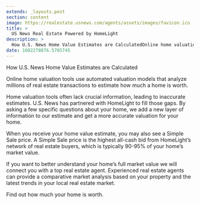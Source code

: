 ```yaml
--- 
extends: _layouts.post 
section: content 
image: https://realestate.usnews.com/agents/assets/images/favicon.ico 
title: > 
  US News Real Estate Powered by HomeLight 
description: > 
  How U.S. News Home Value Estimates are CalculatedOnline home valuation tools use automated valuation models that analyze millions of real estate transactions to estimate how much a home is worth.When you receive your home value estimate, you may also see a Simple Sale price.A Simple Sale price is the highest all-cash bid from HomeLight’s network of real estate buyers, which is typically 90-95% of your home’s market value.If you want to better understand your home’s full market value we will connect you with a top real estate agent.Experienced real estate agents can provide a comparative market analysis based on your property and the latest trends in your local real estate market. 
date: 1602278876.5705745 
--- 
```

How U.S. News Home Value Estimates are Calculated

Online home valuation tools use automated valuation models that analyze millions of real estate transactions to estimate how much a home is worth.

Home valuation tools often lack crucial information, leading to inaccurate estimates. U.S. News has partnered with HomeLight to fill those gaps. By asking a few specific questions about your home, we add a new layer of information to our estimate and get a more accurate valuation for your home.

When you receive your home value estimate, you may also see a Simple Sale price. A Simple Sale price is the highest all-cash bid from HomeLight’s network of real estate buyers, which is typically 90-95% of your home’s market value.

If you want to better understand your home’s full market value we will connect you with a top real estate agent. Experienced real estate agents can provide a comparative market analysis based on your property and the latest trends in your local real estate market.

Find out how much your home is worth.